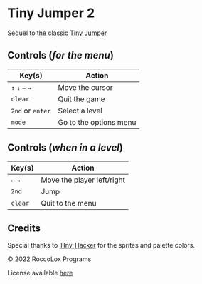 # Tiny Jumper 2

Sequel to the classic [Tiny Jumper](https://github.com/RoccoLoxPrograms/Tiny-Jumper)



## Controls (*for the menu*)

| Key(s)           | Action                 |
|------------------|------------------------|
| `↑` `↓` `←` `→`  | Move the cursor        |
| `clear`          | Quit the game          |
| `2nd` or `enter` | Select a level         |
| `mode`           | Go to the options menu |

## Controls (*when in a level*)

| Key(s)  | Action                     |
|---------|----------------------------|
| `←` `→` | Move the player left/right |
| `2nd`   | Jump                       |
| `clear` | Quit to the menu           |

## Credits

Special thanks to [TIny_Hacker](https://github.com/TIny-Hacker) for the sprites and palette colors.

©️ 2022 RoccoLox Programs

License available [here](https://github.com/RoccoLoxPrograms/Tiny-Jumper-2/blob/main/LICENSE)
